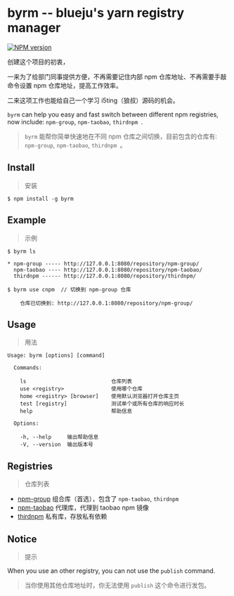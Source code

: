 byrm -- blueju's yarn registry manager
===

[![NPM version][npm-image]][npm-url]

创建这个项目的初衷，

一来为了给部门同事提供方便，不再需要记住内部 npm 仓库地址、不再需要手敲命令设置 npm 仓库地址，提高工作效率。

二来这项工作也能给自己一个学习 i5ting（狼叔）源码的机会。

`byrm` can help you easy and fast switch between different npm registries,
now include: `npm-group`, `npm-taobao`, `thirdnpm `.

> `byrm` 能帮你简单快速地在不同 npm 仓库之间切换，目前包含的仓库有: `npm-group`, `npm-taobao`, `thirdnpm `。

## Install

> 安装

```
$ npm install -g byrm
```

## Example

> 示例

```
$ byrm ls

* npm-group ----- http://127.0.0.1:8080/repository/npm-group/
  npm-taobao ---- http://127.0.0.1:8080/repository/npm-taobao/
  thirdnpm ------ http://127.0.0.1:8080/repository/thirdnpm/

```

```
$ byrm use cnpm  // 切换到 npm-group 仓库

    仓库已切换到: http://127.0.0.1:8080/repository/npm-group/

```

## Usage

> 用法

```
Usage: byrm [options] [command]

  Commands:

    ls                           仓库列表
    use <registry>               使用哪个仓库
    home <registry> [browser]    使用默认浏览器打开仓库主页
    test [registry]              测试单个或所有仓库的响应时长
    help                         帮助信息

  Options:

    -h, --help     输出帮助信息
    -V, --version  输出版本号
```

## Registries

> 仓库列表

* [npm-group](http://127.0.0.1:8080/repository/npm-group/)    组合库（首选），包含了 `npm-taobao`, `thirdnpm `
* [npm-taobao](http://127.0.0.1:8080/repository/npm-taobao/)  代理库，代理到 taobao npm 镜像
* [thirdnpm](http://127.0.0.1:8080/repository/thirdnpm/)      私有库，存放私有依赖

## Notice

> 提示

When you use an other registry, you can not use the `publish` command.

> 当你使用其他仓库地址时，你无法使用 `publish` 这个命令进行发包。

[npm-image]: https://img.shields.io/npm/v/byrm.svg?style=flat-square
[npm-url]: https://npmjs.org/package/byrm